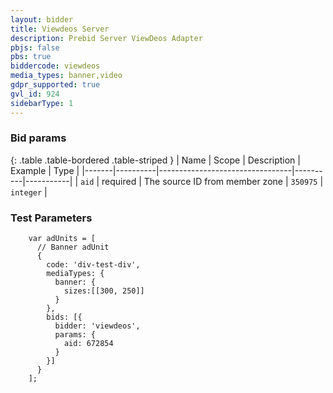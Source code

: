 ```yaml
---
layout: bidder
title: Viewdeos Server
description: Prebid Server ViewDeos Adapter
pbjs: false
pbs: true
biddercode: viewdeos
media_types: banner,video
gdpr_supported: true
gvl_id: 924
sidebarType: 1
---
```


### Bid params

{: .table .table-bordered .table-striped }
| Name  | Scope    | Description                     | Example  | Type      |
|-------|----------|---------------------------------|----------|-----------|
| `aid` | required | The source ID from member zone | `350975` | `integer` |

### Test Parameters

```
    var adUnits = [
      // Banner adUnit
      {
        code: 'div-test-div',
        mediaTypes: {
          banner: {
            sizes:[[300, 250]]
          }
        },
        bids: [{
          bidder: 'viewdeos',
          params: {
            aid: 672854
          }
        }]
      }
    ];
```
